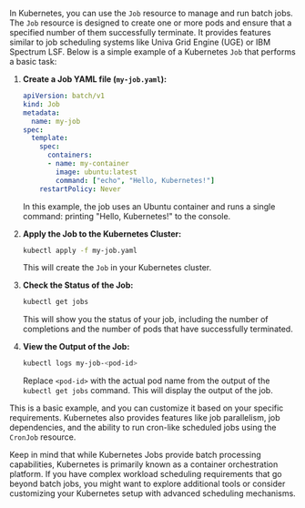 In Kubernetes, you can use the `Job` resource to manage and run batch jobs. The `Job` resource is designed to create one or more pods and ensure that a specified number of them successfully terminate. It provides features similar to job scheduling systems like Univa Grid Engine (UGE) or IBM Spectrum LSF. Below is a simple example of a Kubernetes `Job` that performs a basic task:

1. **Create a Job YAML file (`my-job.yaml`):**

   ```yaml
   apiVersion: batch/v1
   kind: Job
   metadata:
     name: my-job
   spec:
     template:
       spec:
         containers:
         - name: my-container
           image: ubuntu:latest
           command: ["echo", "Hello, Kubernetes!"]
       restartPolicy: Never
   ```

   In this example, the job uses an Ubuntu container and runs a single command: printing "Hello, Kubernetes!" to the console.

2. **Apply the Job to the Kubernetes Cluster:**

   ```bash
   kubectl apply -f my-job.yaml
   ```

   This will create the `Job` in your Kubernetes cluster.

3. **Check the Status of the Job:**

   ```bash
   kubectl get jobs
   ```

   This will show you the status of your job, including the number of completions and the number of pods that have successfully terminated.

4. **View the Output of the Job:**

   ```bash
   kubectl logs my-job-<pod-id>
   ```

   Replace `<pod-id>` with the actual pod name from the output of the `kubectl get jobs` command. This will display the output of the job.

This is a basic example, and you can customize it based on your specific requirements. Kubernetes also provides features like job parallelism, job dependencies, and the ability to run cron-like scheduled jobs using the `CronJob` resource.

Keep in mind that while Kubernetes Jobs provide batch processing capabilities, Kubernetes is primarily known as a container orchestration platform. If you have complex workload scheduling requirements that go beyond batch jobs, you might want to explore additional tools or consider customizing your Kubernetes setup with advanced scheduling mechanisms.
